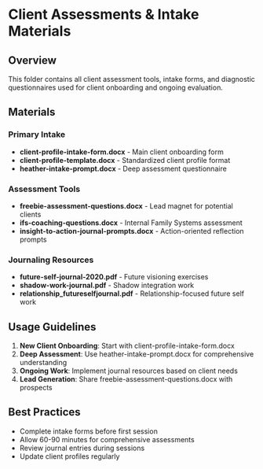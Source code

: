 # Client Assessments & Intake Materials

## Overview
This folder contains all client assessment tools, intake forms, and diagnostic questionnaires used for client onboarding and ongoing evaluation.

## Materials

### Primary Intake
- **client-profile-intake-form.docx** - Main client onboarding form
- **client-profile-template.docx** - Standardized client profile format
- **heather-intake-prompt.docx** - Deep assessment questionnaire

### Assessment Tools
- **freebie-assessment-questions.docx** - Lead magnet for potential clients
- **ifs-coaching-questions.docx** - Internal Family Systems assessment
- **insight-to-action-journal-prompts.docx** - Action-oriented reflection prompts

### Journaling Resources
- **future-self-journal-2020.pdf** - Future visioning exercises
- **shadow-work-journal.pdf** - Shadow integration work
- **relationship_futureselfjournal.pdf** - Relationship-focused future self work

## Usage Guidelines

1. **New Client Onboarding**: Start with client-profile-intake-form.docx
2. **Deep Assessment**: Use heather-intake-prompt.docx for comprehensive understanding
3. **Ongoing Work**: Implement journal resources based on client needs
4. **Lead Generation**: Share freebie-assessment-questions.docx with prospects

## Best Practices
- Complete intake forms before first session
- Allow 60-90 minutes for comprehensive assessments
- Review journal entries during sessions
- Update client profiles regularly